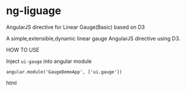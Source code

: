 # ng-liguage
AngularJS directive for Linear Gauge(Basic) based on D3

A simple,extensible,dynamic linear gauge AngularJS directive using D3. 

HOW TO USE

Inject <code>ui-gauge</code> into angular module

<code>angular.module('GaugeDemoApp', ['ui.gauge'])</code>

html
<pre>
<html ng-app="GaugeDemoApp">
<div ng-controller="GaugeCtrl">
<ui-gauge options="options"></ui-gauge>
</div>
</html>
</pre>
